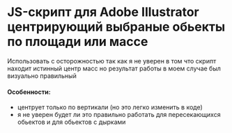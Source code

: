 # JS-скрипт для Adobe Illustrator центрирующий выбраные обьекты по площади или массе 
Использовать с осторожностью так как я не уверен в том что скрипт находит истинный центр масс но результат работы в моем случае был визуально правильный
#### Особенности:
- центрует только по вертикали (но это легко изменить в коде)
- я не уверен будет ли это правильно работать для пересекающихся обьектов и для обьектов с дырками 
